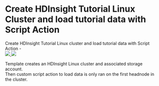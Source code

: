 # Create HDInsight Tutorial Linux Cluster and load tutorial data with Script Action

Create HDInsight Tutorial Linux cluster and load tutorial data with Script Action -<br>
<a href="https://portal.azure.com/#create/Microsoft.Template/uri/https%3A%2F%2Fraw.githubusercontent.com%2Fjoshuafennessy%2fhdinsightdemo%2Fmaster%2Fhdinsight_tutorial_arm_template%2Fhdinsight_tutorial_with_data.json" target="_blank">
    <img src="http://azuredeploy.net/deploybutton.png"/>
</a>
<a href="http://armviz.io/#/?load=https%3A%2F%2Fraw.githubusercontent.com%2Fjoshuafennessy%2fhdinsightdemo%2Fmaster%2Fhdinsight_tutorial_arm_template%2Fhdinsight_tutorial_with_data.json" target="_blank">
    <img src="http://armviz.io/visualizebutton.png"/>
</a>

Template creates an HDInsight Linux cluster and associated storage account.<br />
Then custom script action to load data is only ran on the first headnode in the cluster.<br />
